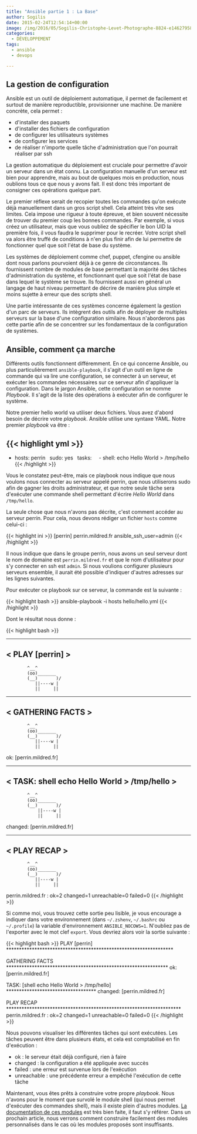 ```yaml
---
title: "Ansible partie 1 : La Base"
author: Sogilis
date: 2015-02-24T12:54:14+00:00
image: /img/2016/05/Sogilis-Christophe-Levet-Photographe-8824-e1462795824232.jpg
categories:
  - DÉVELOPPEMENT
tags:
  - ansible
  - devops

---
```

## La gestion de configuration

Ansible est un outil de déploiement automatique, il permet de facilement et surtout de manière reproductible, provisionner une machine. De manière concrète, cela permet :

* d'installer des paquets
* d'installer des fichiers de configuration
* de configurer les utilisateurs systèmes
* de configurer les services
* de réaliser n'importe quelle tâche d'administration que l'on pourrait réaliser par ssh

La gestion automatique du déploiement est cruciale pour permettre d'avoir un serveur dans un état connu. La configuration manuelle d'un serveur est bien pour apprendre, mais au bout de quelques mois en production, nous oublions tous ce que nous y avons fait. Il est donc très important de consigner ces opérations quelque part.

Le premier réflexe serait de recopier toutes les commandes qu'on exécute déjà manuellement dans un gros script shell. Cela atteint très vite ses limites. Cela impose une rigueur à toute épreuve, et bien souvent nécessite de trouver du premier coup les bonnes commandes. Par exemple, si vous créez un utilisateur, mais que vous oubliez de spécifier le bon UID la première fois, il vous faudra le supprimer pour le recréer. Votre script shell va alors être truffé de conditions à n'en plus finir afin de lui permettre de fonctionner quel que soit l'état de base du système.

Les systèmes de déploiement comme chef, puppet, cfengine ou ansible dont nous parlons pourvoient déjà à ce genre de circonstances. Ils fournissent nombre de modules de base permettant la majorité des tâches d'administration du système, et fonctionnant quel que soit l'état de base dans lequel le système se trouve. Ils fournissent aussi en général un langage de haut niveau permettant de décrire de manière plus simple et moins sujette à erreur que des scripts shell.

Une partie intéressante de ces systèmes concerne également la gestion d'un parc de serveurs. Ils intègrent des outils afin de déployer de multiples serveurs sur la base d'une configuration similaire. Nous n'aborderons pas cette partie afin de se concentrer sur les fondamentaux de la configuration de systèmes.

## Ansible, comment ça marche

Différents outils fonctionnent différemment. En ce qui concerne Ansible, ou plus particulièrement `ansible-playbook`, il s'agit d'un outil en ligne de commande qui va lire une configuration, se connecter à un serveur, et exécuter les commandes nécessaires sur ce serveur afin d'appliquer la configuration. Dans le jargon Ansible, cette configuration se nomme _Playbook_. Il s'agit de la liste des opérations à exécuter afin de configurer le système.

Notre premier hello world va utiliser deux fichiers. Vous avez d'abord besoin de décrire votre _playbook_. Ansible utilise une syntaxe YAML. Notre premier _playbook_ va être :

{{< highlight yml >}}
---
- hosts: perrin
  sudo: yes
  tasks:
    - shell: echo Hello World > /tmp/hello
{{< /highlight >}}

Vous le constatez peut-être, mais ce playbook nous indique que nous voulons nous connecter au serveur appelé perrin, que nous utiliserons sudo afin de gagner les droits administrateur, et que notre seule tâche sera d'exécuter une commande shell permettant d'écrire _Hello World_ dans `/tmp/hello`.

La seule chose que nous n'avons pas décrite, c'est comment accéder au serveur perrin. Pour cela, nous devons rédiger un fichier `hosts` comme celui-ci :

{{< highlight ini >}}
[perrin]
perrin.mildred.fr ansible_ssh_user=admin
{{< /highlight >}}

Il nous indique que dans le groupe perrin, nous avons un seul serveur dont le nom de domaine est `perrin.mildred.fr` et que le nom d'utilisateur pour s'y connecter en ssh est `admin`. Si nous voulions configurer plusieurs serveurs ensemble, il aurait été possible d'indiquer d'autres adresses sur les lignes suivantes.

Pour exécuter ce playbook sur ce serveur, la commande est la suivante :

{{< highlight bash >}}
ansible-playbook -i hosts hello/hello.yml
{{< /highlight >}}

Dont le résultat nous donne :

{{< highlight bash >}}
_______________
< PLAY [perrin] >
 ---------------
            ^__^
            (oo)_______
            (__)       )/
               ||----w |
               ||     ||

_________________
< GATHERING FACTS >
 -----------------
            ^__^
            (oo)_______
            (__)       )/
               ||----w |
               ||     ||

ok: [perrin.mildred.fr]
 ___________________________________________
< TASK: shell echo Hello World > /tmp/hello >
 -------------------------------------------
            ^__^
            (oo)_______
            (__)       )/
                ||----w |
                ||     ||

changed: [perrin.mildred.fr]
 ____________
< PLAY RECAP >
 ------------
            ^__^
            (oo)_______
            (__)       )/
               ||----w |
               ||     ||

perrin.mildred.fr          : ok=2    changed=1    unreachable=0    failed=0
{{< /highlight >}}

Si comme moi, vous trouvez cette sortie peu lisible, je vous encourage a indiquer dans votre environnement (dans `~/.zshenv`, `~/.bashrc` ou `~/.profile`) la variable d'environnement `ANSIBLE_NOCOWS=1`. N'oubliez pas de l'exporter avec le mot clef `export`. Vous devriez alors voir la sortie suivante :

{{< highlight bash >}}
PLAY [perrin] *****************************************************************

GATHERING FACTS ***************************************************************
ok: [perrin.mildred.fr]

TASK: [shell echo Hello World > /tmp/hello] ***********************************
changed: [perrin.mildred.fr]

PLAY RECAP ********************************************************************
perrin.mildred.fr          : ok=2    changed=1    unreachable=0    failed=0
{{< /highlight >}}

Nous pouvons visualiser les différentes tâches qui sont exécutées. Les tâches peuvent être dans plusieurs états, et cela est comptabilisé en fin d'exécution :

* ok : le serveur était déjà configuré, rien à faire
* changed : la configuration a été appliquée avec succès
* failed : une erreur est survenue lors de l'exécution
* unreachable : une précédente erreur a empêché l'exécution de cette tâche

Maintenant, vous êtes prêts à construire votre propre _playbook_. Nous n'avons pour le moment que survolé le module shell (qui nous permet d'exécuter des commandes shell), mais il existe plein d'autres modules. [La documentation de ces modules](http://docs.ansible.com/list_of_all_modules.html) est très bien faite, il faut s'y référer. Dans un prochain article, nous verrons comment construire facilement des modules personnalisés dans le cas où les modules proposés sont insuffisants.
